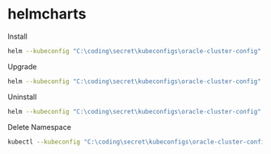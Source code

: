 # helmcharts

Install

```bash
helm --kubeconfig "C:\coding\secret\kubeconfigs\oracle-cluster-config" install longhorn .\ --namespace longhorn-system --create-namespace
```

Upgrade

```bash
helm --kubeconfig "C:\coding\secret\kubeconfigs\oracle-cluster-config" upgrade longhorn .\ --namespace longhorn-system
```

Uninstall

```bash
helm --kubeconfig "C:\coding\secret\kubeconfigs\oracle-cluster-config" uninstall longhorn --namespace longhorn-system
```

Delete Namespace

```bash
kubectl --kubeconfig "C:\coding\secret\kubeconfigs\oracle-cluster-config" delete namespace longhorn
```